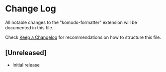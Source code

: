 # Change Log

All notable changes to the "komodo-formatter" extension will be documented in this file.

Check [Keep a Changelog](http://keepachangelog.com/) for recommendations on how to structure this file.

## [Unreleased]

- Initial release